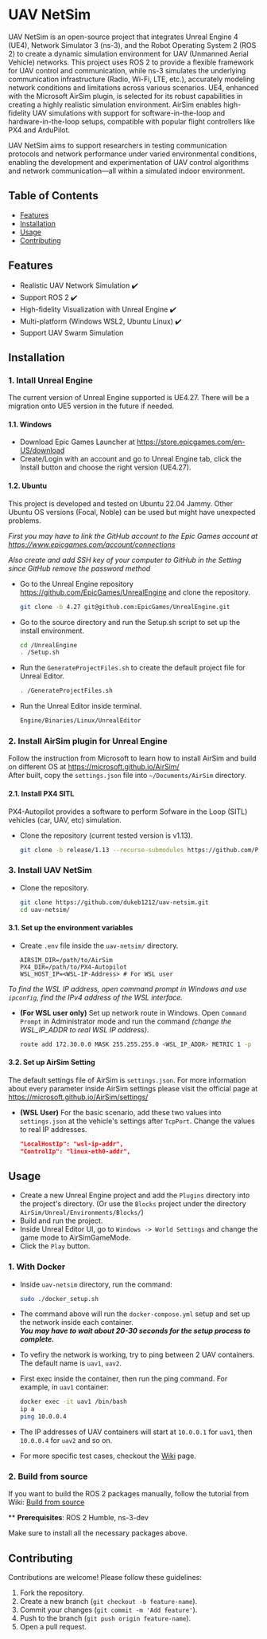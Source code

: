 # UAV NetSim

UAV NetSim is an open-source project that integrates Unreal Engine 4 (UE4), Network Simulator 3 (ns-3), and the Robot Operating System 2 (ROS 2) to create a dynamic simulation environment for UAV (Unmanned Aerial Vehicle) networks. This project uses ROS 2 to provide a flexible framework for UAV control and communication, while ns-3 simulates the underlying communication infrastructure (Radio, Wi-Fi, LTE, etc.), accurately modeling network conditions and limitations across various scenarios. UE4, enhanced with the Microsoft AirSim plugin, is selected for its robust capabilities in creating a highly realistic simulation environment. AirSim enables high-fidelity UAV simulations with support for software-in-the-loop and hardware-in-the-loop setups, compatible with popular flight controllers like PX4 and ArduPilot.

UAV NetSim aims to support researchers in testing communication protocols and network performance under varied environmental conditions, enabling the development and experimentation of UAV control algorithms and network communication—all within a simulated indoor environment.



## Table of Contents  

- [Features](#features)
- [Installation](#installation)
- [Usage](#usage)
- [Contributing](#contributing)

## Features  

- Realistic UAV Network Simulation ✔️
- Support ROS 2 ✔️
- High-fidelity Visualization with Unreal Engine ✔️
- Multi-platform (Windows WSL2, Ubuntu Linux) ✔️
- Support UAV Swarm Simulation

## Installation  

### 1. Intall Unreal Engine  

The current version of Unreal Engine supported is UE4.27. There will be a migration onto UE5 version in the future if needed.  

#### 1.1. Windows  

- Download Epic Games Launcher at https://store.epicgames.com/en-US/download
- Create/Login with an account and go to Unreal Engine tab, click the Install button and choose the right version (UE4.27).

#### 1.2. Ubuntu  

This project is developed and tested on Ubuntu 22.04 Jammy. Other Ubuntu OS versions (Focal, Noble) can be used but might have unexpected problems.  

*First you may have to link the GitHub account to the Epic Games account at https://www.epicgames.com/account/connections* 

*Also create and add SSH key of your computer to GitHub in the Setting since GitHub remove the password method*

- Go to the Unreal Engine repository https://github.com/EpicGames/UnrealEngine and clone the repository.
  ```bash
  git clone -b 4.27 git@github.com:EpicGames/UnrealEngine.git
  
- Go to the source directory and run the Setup.sh script to set up the install environment.
  
  ```bash
  cd /UnrealEngine
  . /Setup.sh

- Run the `GenerateProjectFiles.sh` to create the default project file for Unreal Editor.
  
  ```bash
  . /GenerateProjectFiles.sh

- Run the Unreal Editor inside terminal.

  ```bash
  Engine/Binaries/Linux/UnrealEditor

### 2. Install AirSim plugin for Unreal Engine  

Follow the instruction from Microsoft to learn how to install AirSim and build on different OS at https://microsoft.github.io/AirSim/  
After built, copy the `settings.json` file into `~/Documents/AirSim` directory.

#### 2.1. Install PX4 SITL
PX4-Autopilot provides a software to perform Sofware in the Loop (SITL) vehicles (car, UAV, etc) simulation.

- Clone the repository (current tested version is v1.13).
  ```bash
  git clone -b release/1.13 --recurse-submodules https://github.com/PX4/PX4-Autopilot.git

### 3. Install UAV NetSim

- Clone the repository.
  
  ```bash
  git clone https://github.com/dukeb1212/uav-netsim.git
  cd uav-netsim/

#### 3.1. Set up the environment variables

- Create `.env` file inside the `uav-netsim/` directory.
  
  ```env
  AIRSIM_DIR=/path/to/AirSim
  PX4_DIR=/path/to/PX4-Autopilot
  WSL_HOST_IP=<WSL-IP-Address> # For WSL user

*To find the WSL IP address, open command prompt in Windows and use `ipconfig`, find the IPv4 address of the WSL interface.*

 - **(For WSL user only)** Set up network route in Windows.
   Open `Command Prompt` in Administrator mode and run the command *(change the WSL_IP_ADDR to real WSL IP address)*.
   
   ```bash
   route add 172.30.0.0 MASK 255.255.255.0 <WSL_IP_ADDR> METRIC 1 -p

#### 3.2. Set up AirSim Setting

The default settings file of AirSim is `settings.json`. For more information about every parameter inside AirSim settings please visit the official page at https://microsoft.github.io/AirSim/settings/  

- **(WSL User)** For the basic scenario, add these two values into `settings.json` at the vehicle's settings after `TcpPort`. Change the values to real IP addresses.

   ```json
   "LocalHostIp": "wsl-ip-addr",
   "ControlIp": "linux-eth0-addr",

## Usage

- Create a new Unreal Engine project and add the `Plugins` directory into the project's directory. (Or use the `Blocks` project under the directory `AirSim/Unreal/Environments/Blocks/`)
- Build and run the project.
- Inside Unreal Editor UI, go to `Windows -> World Settings` and change the game mode to AirSimGameMode.
- Click the `Play` button.

### 1. With Docker
- Inside `uav-netsim` directory, run the command:

	```bash
	sudo ./docker_setup.sh

- The command above will run the `docker-compose.yml` setup and set up the network inside each container.  
  **_You may have to wait about 20-30 seconds for the setup process to complete._**
- To vefiry the network is working, try to ping between 2 UAV containers. The default name is `uav1`, `uav2`.
- First exec inside the container, then run the ping command. For example, in `uav1` container:
	```bash
	docker exec -it uav1 /bin/bash
	ip a
	ping 10.0.0.4
- The IP addresses of UAV containers will start at `10.0.0.1` for `uav1`, then `10.0.0.4` for `uav2` and so on.

- For more specific test cases, checkout the [Wiki](https://github.com/dukeb1212/uav-netsim/wiki) page.

### 2. Build from source
If you want to build the ROS 2 packages manually, follow the tutorial from Wiki: [Build from source](https://github.com/dukeb1212/uav-netsim/wiki/Build-from-source)

** **Prerequisites**: ROS 2 Humble, ns-3-dev

Make sure to install all the necessary packages above.

## Contributing
Contributions are welcome! Please follow these guidelines:
1. Fork the repository.
2. Create a new branch (`git checkout -b feature-name`).
3. Commit your changes (`git commit -m 'Add feature'`).
4. Push to the branch (`git push origin feature-name`).
5. Open a pull request.